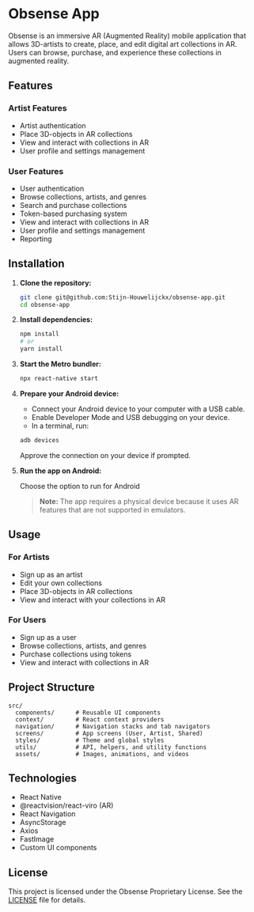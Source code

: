 # Obsense App

Obsense is an immersive AR (Augmented Reality) mobile application that allows 3D-artists to create, place, and edit digital art collections in AR. Users can browse, purchase, and experience these collections in augmented reality.

## Features

### Artist Features

- Artist authentication
- Place 3D-objects in AR collections
- View and interact with collections in AR
- User profile and settings management

### User Features

- User authentication
- Browse collections, artists, and genres
- Search and purchase collections
- Token-based purchasing system
- View and interact with collections in AR
- User profile and settings management
- Reporting

## Installation

1. **Clone the repository:**

   ```bash
   git clone git@github.com:Stijn-Houwelijckx/obsense-app.git
   cd obsense-app
   ```

2. **Install dependencies:**

   ```bash
   npm install
   # or
   yarn install
   ```

3. **Start the Metro bundler:**

   ```bash
   npx react-native start
   ```

4. **Prepare your Android device:**

   - Connect your Android device to your computer with a USB cable.
   - Enable Developer Mode and USB debugging on your device.
   - In a terminal, run:

   ```bash
   adb devices
   ```

   Approve the connection on your device if prompted.

5. **Run the app on Android:**

   Choose the option to run for Android

   > **Note:** The app requires a physical device because it uses AR features that are not supported in emulators.

## Usage

### For Artists

- Sign up as an artist
- Edit your own collections
- Place 3D-objects in AR collections
- View and interact with your collections in AR

### For Users

- Sign up as a user
- Browse collections, artists, and genres
- Purchase collections using tokens
- View and interact with collections in AR

## Project Structure

```
src/
  components/      # Reusable UI components
  context/         # React context providers
  navigation/      # Navigation stacks and tab navigators
  screens/         # App screens (User, Artist, Shared)
  styles/          # Theme and global styles
  utils/           # API, helpers, and utility functions
  assets/          # Images, animations, and videos
```

## Technologies

- React Native
- @reactvision/react-viro (AR)
- React Navigation
- AsyncStorage
- Axios
- FastImage
- Custom UI components

## License

This project is licensed under the Obsense Proprietary License. See the [LICENSE](LICENSE) file for details.
